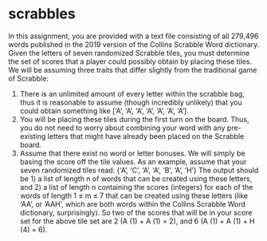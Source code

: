 # scrabbles
In this assignment, you are provided with a text file consisting of all 279,496 words published in the 2019 version of the Collins Scrabble Word dictionary.
Given the letters of seven randomized Scrabble tiles, you must determine the set of scores that a player could possibly obtain by placing these tiles. We will be assuming three traits that differ slightly from the traditional game of Scrabble:
1. There is an unlimited amount of every letter within the scrabble bag, thus it is reasonable to assume (though incredibly unlikely) that you could obtain something like [‘A’, ‘A’, ‘A’, ‘A’, ‘A’, ‘A’, ‘A’].
2. You will be placing these tiles during the first turn on the board. Thus, you do not need to worry about combining your word with any pre-existing letters that might have already been placed on the Scrabble board.
3. Assume that there exist no word or letter bonuses. We will simply be basing the score off the tile values.
As an example, assume that your seven randomized tiles read:
{‘A’, ‘C’, ‘A’, ‘A’, ‘B’, ‘A’, ‘H’}
The output should be 1) a list of length n of words that can be created using these letters, and 2) a list of length n containing the scores (integers) for each of the words of length 1 ≤ m ≤ 7 that can be created using these letters (like ‘AA’, or ‘AAH’, which are both words within the Collins Scrabble Word dictionary, surprisingly). So two of the scores that will be in your score set for the above tile set are 2 (A (1) + A (1) = 2), and 6 (A (1) + A (1) + H (4) = 6).
